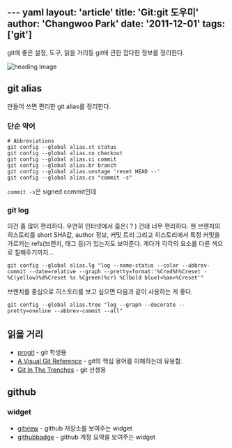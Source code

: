 --- yaml
layout: 'article'
title: 'Git:git 도우미'
author: 'Changwoo Park'
date: '2011-12-01'
tags: ['git']
---

git에 좋은 설정, 도구, 읽을 거리등 git에 관한 잡다한 정보를 정리한다.

![heading image](/articles/2011/git.png)

## git alias

만들어 쓰면 편리한 git alias를 정리한다.

### 단순 약어

    # Abbreviations
    git config --global alias.st status
    git config --global alias.co checkout
    git config --global alias.ci commit
    git config --global alias.br branch
    git config --global alias.unstage 'reset HEAD --'
    git config --global alias.cs "commit -s"

`commit -s`은 signed commit인데 

### git log

이건 좀 많이 편리하다. 우연히 인터넷에서 줍은( ? ) 건데 너무 편리하다. 현 브랜치의 히스토리를 short SHA값, author 정보, 커밋 트리 그리고 히스토리에서 특정 커밋을 가르키는 refs(브랜치, 태그 등)가 있는지도 보여준다. 게다가 각각의 요소를 다른 색으로 칠해주기까지...

    git config --global alias.lg "log --name-status --color --abbrev-commit --date=relative --graph --pretty=format:'%Cred%h%Creset -%C(yellow)%d%Creset %s %Cgreen(%cr) %C(bold blue)<%an>%Creset'"

브랜치를 중심으로 히스토리를 보고 싶으면 다음과 같이 사용하는 게 좋다.

    git config --global alias.tree "log --graph --decorate --pretty=oneline --abbrev-commit --all"

## 읽을 거리

 * [progit][] - git 학생용
 * [A Visual Git Reference][] - git의 핵심 용어를 이해하는데 유용함.
 * [Git In The Trenches][] - git 선생용

[progit]: /articles/2012/progit.html
[Git In The Trenches]: http://cbx33.github.com/gitt/
[A Visual Git Reference]: http://marklodato.github.com/visual-git-guide/index-ko.html

## github

### widget

 * [gitview][] - github 저장소를 보여주는 widget
 * [githubbadge][] - github 계정 요약을 보여주는 widget

[gitview]: http://gitview.logicalcognition.com/
[githubbadge]: http://githubbadge.appspot.com/

